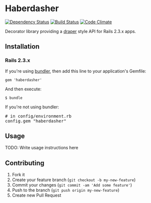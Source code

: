 # Haberdasher

[![Dependency Status](https://gemnasium.com/kchien/haberdasher.png)](https://gemnasium.com/kchien/haberdasher) 
[![Build Status](https://travis-ci.org/kchien/haberdasher.png?branch=master)](https://travis-ci.org/kchien/haberdasher)
[![Code Climate](https://codeclimate.com/github/kchien/haberdasher.png)](https://codeclimate.com/github/kchien/haberdasher)

Decorator library providing a [draper](https://github.com/drapergem/draper) style API for Rails 2.3.x apps. 

## Installation

### Rails 2.3.x

If you're using [bundler](http://gembundler.com/), then add this line to your application's Gemfile:

    gem 'haberdasher'

And then execute:

    $ bundle

If you're not using bundler: 

<pre>
# in config/environment.rb
config.gem "haberdasher"
</pre>

## Usage

TODO: Write usage instructions here

## Contributing

1. Fork it
2. Create your feature branch (`git checkout -b my-new-feature`)
3. Commit your changes (`git commit -am 'Add some feature'`)
4. Push to the branch (`git push origin my-new-feature`)
5. Create new Pull Request
